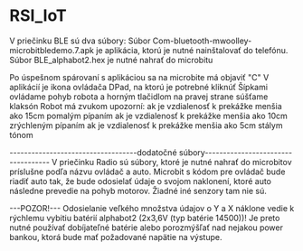 # RSI_IoT
V priečinku BLE sú dva súbory:
Súbor Com-bluetooth-mwoolley-microbitbledemo.7.apk je aplikácia, ktorú je nutné nainštalovať do telefónu.
Súbor BLE_alphabot2.hex je nutné nahrať do microbitu

Po úspešnom spárovaní s aplikáciou sa na microbite má objaviť "C"
V aplikácií je ikona ovládača DPad, na ktorú je potrebné kliknúť
Šípkami ovládame pohyb robota a horným tlačidlom na pravej strane súšťame klaksón
Robot má zvukom upozorní:
    ak je vzdialenosť k prekážke menšia ako 15cm pomalým pípaním
    ak je vzdialenosť k prekážke menšia ako 10cm zrýchleným pípaním
    ak je vzdialenosť k prekážke menšia ako 5cm stálym tónom

-----------------------------------dodatočné súbory-----------------------------------
V priečinku Radio sú súbory, ktoré je nutné nahrať do microbitov príslušne podľa názvu ovládač a auto.
Microbit s kódom pre ovládač bude riadiť auto tak, že bude odosielať údaje o svojom naklonení, ktoré auto následne prevedie na pohyb motorov.
Žiadné iné senzory tam nie sú.

---POZOR!---
Odosielanie veľkého množstva údajov o Y a X náklone vedie k rýchlemu vybitiu batérií alphabot2 (2x3,6V (typ batérie 14500))!
Je preto nutné používať dobíjateľné batérie alebo porozmýšľať nad nejakou power bankou, ktorá bude mať požadované napätie na výstupe.
